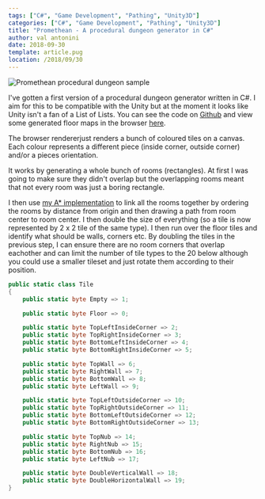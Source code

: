 ```yaml
---
tags: ["C#", "Game Development", "Pathing", "Unity3D"]
categories: ["C#", "Game Development", "Pathing", "Unity3D"]
title: "Promethean - A procedural dungeon generator in C#"
author: val antonini
date: 2018-09-30
template: article.pug
location: /2018/09/30
---
```


![Promethean procedural dungeon sample](/images/posts/20180930/sample.png "Promethean procedural dungeon sample")

I've gotten a first version of a procedural dungeon generator written in C#. I aim for this to be compatible with
the Unity but at the moment it looks like Unity isn't a fan of a List of Lists. You can see the code on 
[Github](https://github.com/valantonini/Promethean) and view some generated floor maps in the browser 
[here](https://prometheanapp.azurewebsites.net).
  
The browser rendererjust renders a bunch of coloured tiles on a canvas. Each colour represents a different piece
(inside corner, outside corner) and/or a pieces orientation.

It works by generating a whole bunch of rooms (rectangles). At first I was going to make sure they didn't overlap
but the overlapping rooms meant that not every room was just a boring rectangle.

I then use [my A* implementation](https://github.com/valantonini/AStar) to link all the rooms together by 
ordering the rooms by distance from origin and then drawing a path from room center to room center. I then
double the size of everything (so a tile is now represented by 2 x 2 tile of the same type). I then run over the
floor tiles and identify what should be walls, corners etc. By doubling the tiles in the previous step, I can 
ensure there are no room corners that overlap eachother and can limit the number of tile types to the 20 below 
although you could use a smaller tileset and just rotate them according to their position.

```cs
public static class Tile
{
    public static byte Empty => 1;

    public static byte Floor => 0;

    public static byte TopLeftInsideCorner => 2;
    public static byte TopRightInsideCorner => 3;
    public static byte BottomLeftInsideCorner => 4;
    public static byte BottomRightInsideCorner => 5;

    public static byte TopWall => 6;
    public static byte RightWall => 7;
    public static byte BottomWall => 8;
    public static byte LeftWall => 9;

    public static byte TopLeftOutsideCorner => 10;
    public static byte TopRightOutsideCorner => 11;
    public static byte BottomLeftOutsideCorner => 12;
    public static byte BottomRightOutsideCorner => 13;

    public static byte TopNub => 14;
    public static byte RightNub => 15;
    public static byte BottomNub => 16;
    public static byte LeftNub => 17;

    public static byte DoubleVerticalWall => 18;
    public static byte DoubleHorizontalWall => 19;
}
```